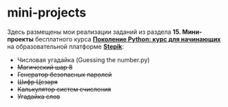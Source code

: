 # mini-projects

Здесь размещены мои реализации заданий из раздела **15. Мини-проекты** бесплатного курса [**Поколение Python: курс для начинающих**][1] на образовательной платформе [**Stepik**][2]:
* Числовая угадайка (Guessing the number.py)
* ~~Магический шар 8~~
* ~~Генератор безопасных паролей~~
* ~~Шифр Цезаря~~
* ~~Калькулятор систем счисления~~
* ~~Угадайка слов~~


[1]: https://stepik.org/course/58852/info
[2]: https://stepik.org

